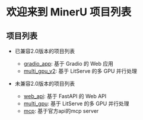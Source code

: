 # 欢迎来到 MinerU 项目列表

## 项目列表

- 已兼容2.0版本的项目列表
  - [gradio_app](./gradio_app/README_zh-CN.md): 基于 Gradio 的 Web 应用
  - [multi_gpu_v2](./multi_gpu_v2/README_zh.md): 基于 LitServe 的多 GPU 并行处理

- 未兼容2.0版本的项目列表
  - [web_api](./web_api/README.md): 基于 FastAPI 的 Web API 
  - [multi_gpu](./multi_gpu/README.md): 基于 LitServe 的多 GPU 并行处理
  - [mcp](./mcp/README.md): 基于官方api的mcp server
